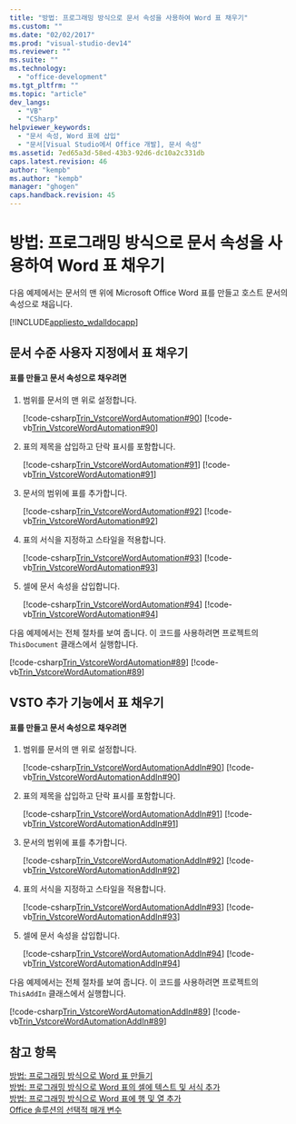 ```yaml
---
title: "방법: 프로그래밍 방식으로 문서 속성을 사용하여 Word 표 채우기"
ms.custom: ""
ms.date: "02/02/2017"
ms.prod: "visual-studio-dev14"
ms.reviewer: ""
ms.suite: ""
ms.technology: 
  - "office-development"
ms.tgt_pltfrm: ""
ms.topic: "article"
dev_langs: 
  - "VB"
  - "CSharp"
helpviewer_keywords: 
  - "문서 속성, Word 표에 삽입"
  - "문서[Visual Studio에서 Office 개발], 문서 속성"
ms.assetid: 7ed65a3d-58ed-43b3-92d6-dc10a2c331db
caps.latest.revision: 46
author: "kempb"
ms.author: "kempb"
manager: "ghogen"
caps.handback.revision: 45
---
```

# 방법: 프로그래밍 방식으로 문서 속성을 사용하여 Word 표 채우기
  다음 예제에서는 문서의 맨 위에 Microsoft Office Word 표를 만들고 호스트 문서의 속성으로 채웁니다.  
  
 [!INCLUDE[appliesto_wdalldocapp](../vsto/includes/appliesto-wdalldocapp-md.md)]  
  
## 문서 수준 사용자 지정에서 표 채우기  
  
#### 표를 만들고 문서 속성으로 채우려면  
  
1.  범위를 문서의 맨 위로 설정합니다.  
  
     [!code-csharp[Trin_VstcoreWordAutomation#90](../snippets/csharp/VS_Snippets_OfficeSP/Trin_VstcoreWordAutomation/CS/ThisDocument.cs#90)]
     [!code-vb[Trin_VstcoreWordAutomation#90](../snippets/visualbasic/VS_Snippets_OfficeSP/Trin_VstcoreWordAutomation/VB/ThisDocument.vb#90)]  
  
2.  표의 제목을 삽입하고 단락 표시를 포함합니다.  
  
     [!code-csharp[Trin_VstcoreWordAutomation#91](../snippets/csharp/VS_Snippets_OfficeSP/Trin_VstcoreWordAutomation/CS/ThisDocument.cs#91)]
     [!code-vb[Trin_VstcoreWordAutomation#91](../snippets/visualbasic/VS_Snippets_OfficeSP/Trin_VstcoreWordAutomation/VB/ThisDocument.vb#91)]  
  
3.  문서의 범위에 표를 추가합니다.  
  
     [!code-csharp[Trin_VstcoreWordAutomation#92](../snippets/csharp/VS_Snippets_OfficeSP/Trin_VstcoreWordAutomation/CS/ThisDocument.cs#92)]
     [!code-vb[Trin_VstcoreWordAutomation#92](../snippets/visualbasic/VS_Snippets_OfficeSP/Trin_VstcoreWordAutomation/VB/ThisDocument.vb#92)]  
  
4.  표의 서식을 지정하고 스타일을 적용합니다.  
  
     [!code-csharp[Trin_VstcoreWordAutomation#93](../snippets/csharp/VS_Snippets_OfficeSP/Trin_VstcoreWordAutomation/CS/ThisDocument.cs#93)]
     [!code-vb[Trin_VstcoreWordAutomation#93](../snippets/visualbasic/VS_Snippets_OfficeSP/Trin_VstcoreWordAutomation/VB/ThisDocument.vb#93)]  
  
5.  셀에 문서 속성을 삽입합니다.  
  
     [!code-csharp[Trin_VstcoreWordAutomation#94](../snippets/csharp/VS_Snippets_OfficeSP/Trin_VstcoreWordAutomation/CS/ThisDocument.cs#94)]
     [!code-vb[Trin_VstcoreWordAutomation#94](../snippets/visualbasic/VS_Snippets_OfficeSP/Trin_VstcoreWordAutomation/VB/ThisDocument.vb#94)]  
  
 다음 예제에서는 전체 절차를 보여 줍니다.  이 코드를 사용하려면 프로젝트의 `ThisDocument` 클래스에서 실행합니다.  
  
 [!code-csharp[Trin_VstcoreWordAutomation#89](../snippets/csharp/VS_Snippets_OfficeSP/Trin_VstcoreWordAutomation/CS/ThisDocument.cs#89)]
 [!code-vb[Trin_VstcoreWordAutomation#89](../snippets/visualbasic/VS_Snippets_OfficeSP/Trin_VstcoreWordAutomation/VB/ThisDocument.vb#89)]  
  
## VSTO 추가 기능에서 표 채우기  
  
#### 표를 만들고 문서 속성으로 채우려면  
  
1.  범위를 문서의 맨 위로 설정합니다.  
  
     [!code-csharp[Trin_VstcoreWordAutomationAddIn#90](../snippets/csharp/VS_Snippets_OfficeSP/Trin_VstcoreWordAutomationAddIn/CS/ThisAddIn.cs#90)]
     [!code-vb[Trin_VstcoreWordAutomationAddIn#90](../snippets/visualbasic/VS_Snippets_OfficeSP/Trin_VstcoreWordAutomationAddIn/VB/ThisAddIn.vb#90)]  
  
2.  표의 제목을 삽입하고 단락 표시를 포함합니다.  
  
     [!code-csharp[Trin_VstcoreWordAutomationAddIn#91](../snippets/csharp/VS_Snippets_OfficeSP/Trin_VstcoreWordAutomationAddIn/CS/ThisAddIn.cs#91)]
     [!code-vb[Trin_VstcoreWordAutomationAddIn#91](../snippets/visualbasic/VS_Snippets_OfficeSP/Trin_VstcoreWordAutomationAddIn/VB/ThisAddIn.vb#91)]  
  
3.  문서의 범위에 표를 추가합니다.  
  
     [!code-csharp[Trin_VstcoreWordAutomationAddIn#92](../snippets/csharp/VS_Snippets_OfficeSP/Trin_VstcoreWordAutomationAddIn/CS/ThisAddIn.cs#92)]
     [!code-vb[Trin_VstcoreWordAutomationAddIn#92](../snippets/visualbasic/VS_Snippets_OfficeSP/Trin_VstcoreWordAutomationAddIn/VB/ThisAddIn.vb#92)]  
  
4.  표의 서식을 지정하고 스타일을 적용합니다.  
  
     [!code-csharp[Trin_VstcoreWordAutomationAddIn#93](../snippets/csharp/VS_Snippets_OfficeSP/Trin_VstcoreWordAutomationAddIn/CS/ThisAddIn.cs#93)]
     [!code-vb[Trin_VstcoreWordAutomationAddIn#93](../snippets/visualbasic/VS_Snippets_OfficeSP/Trin_VstcoreWordAutomationAddIn/VB/ThisAddIn.vb#93)]  
  
5.  셀에 문서 속성을 삽입합니다.  
  
     [!code-csharp[Trin_VstcoreWordAutomationAddIn#94](../snippets/csharp/VS_Snippets_OfficeSP/Trin_VstcoreWordAutomationAddIn/CS/ThisAddIn.cs#94)]
     [!code-vb[Trin_VstcoreWordAutomationAddIn#94](../snippets/visualbasic/VS_Snippets_OfficeSP/Trin_VstcoreWordAutomationAddIn/VB/ThisAddIn.vb#94)]  
  
 다음 예제에서는 전체 절차를 보여 줍니다.  이 코드를 사용하려면 프로젝트의 `ThisAddIn` 클래스에서 실행합니다.  
  
 [!code-csharp[Trin_VstcoreWordAutomationAddIn#89](../snippets/csharp/VS_Snippets_OfficeSP/Trin_VstcoreWordAutomationAddIn/CS/ThisAddIn.cs#89)]
 [!code-vb[Trin_VstcoreWordAutomationAddIn#89](../snippets/visualbasic/VS_Snippets_OfficeSP/Trin_VstcoreWordAutomationAddIn/VB/ThisAddIn.vb#89)]  
  
## 참고 항목  
 [방법: 프로그래밍 방식으로 Word 표 만들기](../vsto/how-to-programmatically-create-word-tables.md)   
 [방법: 프로그래밍 방식으로 Word 표의 셀에 텍스트 및 서식 추가](../vsto/how-to-programmatically-add-text-and-formatting-to-cells-in-word-tables.md)   
 [방법: 프로그래밍 방식으로 Word 표에 행 및 열 추가](../vsto/how-to-programmatically-add-rows-and-columns-to-word-tables.md)   
 [Office 솔루션의 선택적 매개 변수](../vsto/optional-parameters-in-office-solutions.md)  
  
  